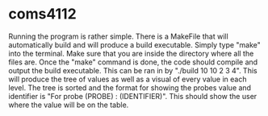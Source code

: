 # coms4112

Running the program is rather simple. There is a MakeFile that will automatically build and will produce a build executable. Simply type "make" into the terminal. Make sure that you are inside the directory where all the files are. Once the "make" command is done, the code should compile and output the build executable. This can be ran in by "./build 10 10 2 3 4". This will produce the tree of values as well as a visual of every value in each level. The tree is sorted and the format for showing the probes value and identifier is "For probe (PROBE) : (IDENTIFIER)". This should show the user where the value will be on the table. 